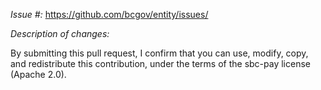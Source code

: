 *Issue #:*
https://github.com/bcgov/entity/issues/<Put the github issue number here>

*Description of changes:*


By submitting this pull request, I confirm that you can use, modify, copy, and redistribute this contribution, under the terms of the sbc-pay license (Apache 2.0).
